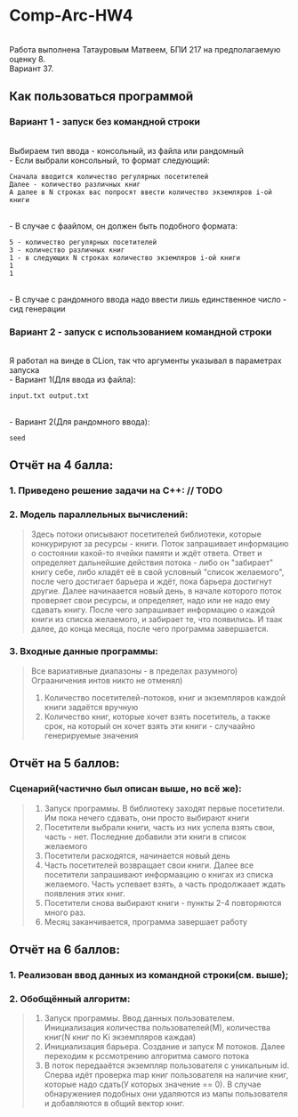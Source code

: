 # Comp-Arc-HW4
<br> Работа выполнена Татауровым Матвеем, БПИ 217 на предполагаемую оценку 8.
<br> Вариант 37.
## Как пользоваться программой
### Вариант 1 - запуск без командной строки
<br> Выбираем тип ввода - консольный, из файла или рандомный
<br> - Если выбрали консольный, то формат следующий:
```
Сначала вводится количество регулярных посетителей
Далее - количество различных книг
А далее в N строках вас попросят ввести количество экземляров i-ой книги
```
<br> - В случае с фаайлом, он должен быть подобного формата:
```
5 - количество регулярных посетителей
3 - количество различных книг
1 - в следующих N строках количество экземляров i-ой книги
1
1
```
<br> - В случае с рандомного ввода надо ввести лишь единственное число - сид генерации
### Вариант 2 - запуск с использованием командной строки
<br> Я работал на винде в CLion, так что аргументы указывал в параметрах запуска
<br> - Вариант 1(Для ввода из файла):
```
input.txt output.txt
```
<br> - Вариант 2(Для рандомного ввода):
```
seed
```
## Отчёт на 4 балла:
### 1. Приведено решение задачи на C++: // TODO
### 2. Модель параллельных вычислений:
> Здесь потоки описывают посетителей библиотеки, которые конкурируют за ресурсы - книги. Поток запрашивает информацию о состоянии какой-то ячейки памяти и ждёт ответа. Ответ и определяет дальнейшие действия потока - либо он "забирает" книгу себе, либо кладёт её в свой условный "список желаемого", после чего достигает барьера и ждёт, пока барьера достигнут другие. Далее начинаается новый день, в начале которого поток проверяет свои ресурсы, и определяет, надо или не надо ему сдавать книгу. После чего запрашивает информацию о каждой книги из списка желаемого, и забирает те, что появились. И таак далее, до конца месяца, после чего программа завершается.
### 3. Входные данные программы:
> Все вариативные диапазоны - в пределах разумного) Ограаничения интов никто не отменял)
> 1. Количество посетителей-потоков, книг и экземпляров каждой книги задаётся вручную
> 2. Количество книг, которые хочет взять посетитель, а также срок, на который он хочет взять эти книги - случаайно генерируемые значения

## Отчёт на 5 баллов:
### Сценарий(частично был описан выше, но всё же):
> 1. Запуск программы. В библиотеку заходят первые посетители. Им пока нечего сдавать, они просто выбирают книги
> 2. Посетители выбрали книги, часть из них успела взять свои, часть - нет. Последние добавили эти книги в список желаемого
> 3. Посетители расходятся, начинается новый день
> 4. Часть посетителей возвращает свои книги. Далее все посетители запрашивают информаацию о книгах из списка желаемого. Часть успевает взять, а часть продолжаает ждать появления этих книг.
> 5. Посетители снова выбирают книги - пункты 2-4 повторяются много раз.
> 6. Месяц заканчивается, программа завершает работу
## Отчёт на 6 баллов:
### 1.  Реализован ввод данных из командной строки(см. выше);
### 2.  Обобщённый алгоритм:
> 1. Запуск программы. Ввод данных пользователем. Инициализация количества пользователей(М), количества книг(N книг по Ki экземпляров каждая)
> 2. Инициализация барьера. Создание и запуск M потоков. Далее переходим к рссмотрению алгоритма самого потока
> 3. В поток передааётся экземпляр пользователя с уникальным id. Сперва идёт проверка map книг пользователя на наличие книг, которые надо сдать(У которых значение == 0). В случае обнаружениея подобных они удаляются из мапы пользователя и добавляются в общий вектор книг.
